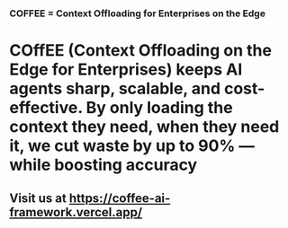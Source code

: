 ### COFFEE = Context Offloading for Enterprises on the Edge
# COffEE (Context Offloading on the Edge for Enterprises) keeps AI agents sharp, scalable, and cost-effective. By only loading the context they need, when they need it, we cut waste by up to 90% — while boosting accuracy

## Visit us at https://coffee-ai-framework.vercel.app/
